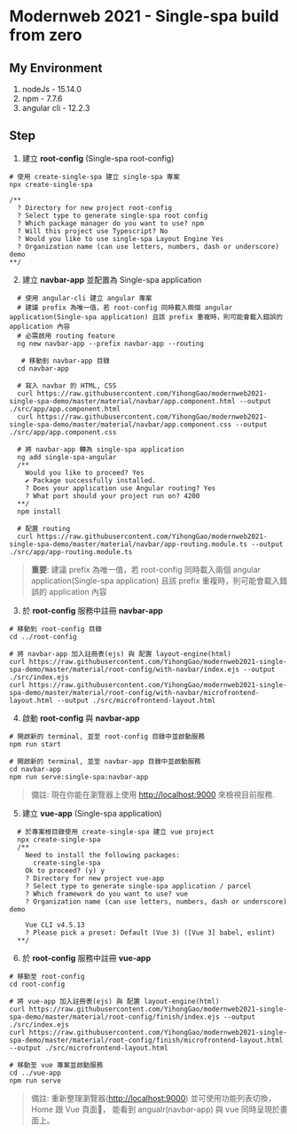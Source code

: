 # Modernweb 2021 - Single-spa build from zero

## My Environment
  1. nodeJs - 15.14.0
  2. npm - 7.7.6
  3. angular cli - 12.2.3

## Step
  1. 建立 **root-config** (Single-spa root-config)
  ```
  # 使用 create-single-spa 建立 single-spa 專案
  npx create-single-spa
  
  /** 
    ? Directory for new project root-config
    ? Select type to generate single-spa root config
    ? Which package manager do you want to use? npm
    ? Will this project use Typescript? No
    ? Would you like to use single-spa Layout Engine Yes
    ? Organization name (can use letters, numbers, dash or underscore) demo
  **/

  ```

  2. 建立 **navbar-app** 並配置為 Single-spa application
  ```
    # 使用 angular-cli 建立 angular 專案
    # 建議 prefix 為唯一值，若 root-config 同時載入兩個 angular application(Single-spa application) 且該 prefix 重複時，則可能會載入錯誤的 application 內容
    # 必需啟用 routing feature
    ng new navbar-app --prefix navbar-app --routing

     # 移動到 navbar-app 目錄
    cd navbar-app

    # 寫入 navbar 的 HTML, CSS
    curl https://raw.githubusercontent.com/YihongGao/modernweb2021-single-spa-demo/master/material/navbar/app.component.html --output ./src/app/app.component.html
    curl https://raw.githubusercontent.com/YihongGao/modernweb2021-single-spa-demo/master/material/navbar/app.component.css --output ./src/app/app.component.css

    # 將 navbar-app 轉為 single-spa application
    ng add single-spa-angular
    /**
      Would you like to proceed? Yes
      ✔ Package successfully installed.
      ? Does your application use Angular routing? Yes
      ? What port should your project run on? 4200
    **/
    npm install

    # 配置 routing
    curl https://raw.githubusercontent.com/YihongGao/modernweb2021-single-spa-demo/master/material/navbar/app-routing.module.ts --output ./src/app/app-routing.module.ts
  ```
  > **重要**: 建議 prefix 為唯一值，若 root-config 同時載入兩個 angular application(Single-spa application) 且該 prefix 重複時，則可能會載入錯誤的 application 內容 

  3. 於 **root-config** 服務中註冊 **navbar-app**  
  ```
  # 移動到 root-config 目錄
  cd ../root-config

  # 將 navbar-app 加入註冊表(ejs) 與 配置 layout-engine(html)
  curl https://raw.githubusercontent.com/YihongGao/modernweb2021-single-spa-demo/master/material/root-config/with-navbar/index.ejs --output ./src/index.ejs
  curl https://raw.githubusercontent.com/YihongGao/modernweb2021-single-spa-demo/master/material/root-config/with-navbar/microfrontend-layout.html --output ./src/microfrontend-layout.html
  ```

  4. 啟動 **root-config** 與 **navbar-app**
  ```
  # 開啟新的 terminal, 並至 root-config 目錄中並啟動服務
  npm run start

  # 開啟新的 terminal, 並至 navbar-app 目錄中並啟動服務
  cd navbar-app
  npm run serve:single-spa:navbar-app
  ```
  > 備註: 現在你能在瀏覽器上使用 [http://localhost:9000] 來檢視目前服務.

  5. 建立 **vue-app** (Single-spa application)
  ```
    # 於專案根目錄使用 create-single-spa 建立 vue project
    npx create-single-spa
    /**     
      Need to install the following packages:
        create-single-spa
      Ok to proceed? (y) y
      ? Directory for new project vue-app
      ? Select type to generate single-spa application / parcel
      ? Which framework do you want to use? vue
      ? Organization name (can use letters, numbers, dash or underscore) demo

      Vue CLI v4.5.13
      ? Please pick a preset: Default (Vue 3) ([Vue 3] babel, eslint)
    **/
  ```

  6. 於 **root-config** 服務中註冊 **vue-app** 
  ```
  # 移動至 root-config
  cd root-config

  # 將 vue-app 加入註冊表(ejs) 與 配置 layout-engine(html)
  curl https://raw.githubusercontent.com/YihongGao/modernweb2021-single-spa-demo/master/material/root-config/finish/index.ejs --output ./src/index.ejs
  curl https://raw.githubusercontent.com/YihongGao/modernweb2021-single-spa-demo/master/material/root-config/finish/microfrontend-layout.html --output ./src/microfrontend-layout.html

  # 移動至 vue 專案並啟動服務
  cd ../vue-app
  npm run serve
  ```

> 備註: 重新整理瀏覽器([http://localhost:9000]) 並可使用功能列表切換， Home 跟 Vue 頁面， 能看到 angualr(navbar-app) 與 vue 同時呈現於畫面上。

[http://localhost:9000]: http://localhost:9000